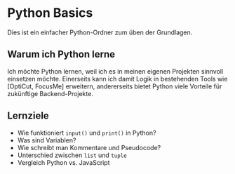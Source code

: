 # Python Basics

Dies ist ein einfacher Python-Ordner zum üben der Grundlagen.

## Warum ich Python lerne

Ich möchte Python lernen, weil ich es in meinen eigenen Projekten sinnvoll einsetzen möchte. Einerseits kann ich damit Logik in bestehenden Tools wie [OptiCut, FocusMe] erweitern, andererseits bietet Python viele Vorteile für zukünftige Backend-Projekte.

## Lernziele

- Wie funktioniert `input()` und `print()` in Python?
- Was sind Variablen?
- Wie schreibt man Kommentare und Pseudocode?
- Unterschied zwischen `list` und `tuple`
- Vergleich Python vs. JavaScript
